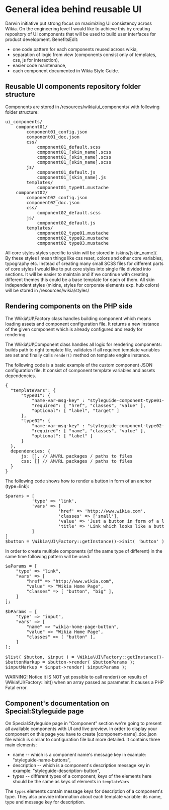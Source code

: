 # General idea behind reusable UI
Darwin initiative put strong focus on maximizing UI consistency across Wikia. On the engineering level I would like to achieve this by creating repository of UI components that will be used to build user interfaces for product development.
BenefitsEdit:
* one code pattern for each components reused across wikia,
* separation of logic from view (components consist only of templates, css, js for interaction),
* easier code maintenance,
* each component documented in Wikia Style Guide.

## Reusable UI components repository folder structure
Components are stored in /resources/wikia/ui_components/ with following folder structure:

<pre>
ui_components/
    component01/
        component01_config.json
        component01_doc.json
        css/
            component01_default.scss
            component01_[skin_name].scss
            component01_[skin_name].scss
            component01_[skin_name].scss
        js/
            component01_default.js
            component01_[skin_name].js
        templates/
            component01_type01.mustache
    component02/
        component02_config.json
        component02_doc.json
        css/
            component02_default.scss
        js/
            component02_default.js
        templates/
            component02_type01.mustache
            component02_type02.mustache
            component02_type03.mustache
</pre>

All core styles styles specific to skin will be stored in /skins/[skin_name]/. By these styles I mean things like css reset, colors and other core variables, typography etc. 
Instead of creating many small SCSS files for different parts of core styles I would like to put core styles into single file divided into sections. It will be easier to maintain and if we continue with creating different themes this could be a base template for each of them.
All skin independent styles (mixins, styles for corporate elements exp. hub colors) will be stored in /resources/wikia/styles/ 

## Rendering components on the PHP side
The \Wikia\UI\Factory class handles building component which means loading assets and component configuration file. It returns a new instance of the given component which is already configured and ready for rendering.

The \Wikia\UI\Component class handles all logic for rendering components: builds path to right template file, validates if all required template variables are set and finally calls `render()` method on template engine instance.

The following code is a basic example of the custom component JSON configuration file. It consist of component template variables and assets dependencies.

<pre>
{
  "templateVars": {
      "type01": {
          "name-var-msg-key" : "styleguide-component-type01-description-message-key",
          "required": [ "href", "classes", "value" ],
          "optional": [ "label", "target" ]
      },
      "type02": {
          "name-var-msg-key" : "styleguide-component-type02-description-message-key",
          "required": [ "name", "classes", "value" ],
          "optional": [ "label" ]
      }
  },
  dependencies: {
      js: [], // AM/RL packages / paths to files
      css: [] // AM/RL packages / paths to files
  } 
}
</pre>

The following code shows how to render a button in form of an anchor (type=link):
<pre>
$params = [
          'type' => 'link',
          'vars' => [
                    'href' => 'http://www.wikia.com',
                    'classes' => ['small'],
                    'value' => 'Just a button in form of a link',
                    'title' => 'Link which looks like a button!'
          ]
]
$button = \Wikia\UI\Factory::getInstance()->init( 'button' )->render( $params );
</pre>

In order to create multiple components (of the same type of different) in the same time following pattern will be used:
<pre>
$aParams = [
    "type" => "link",
    "vars" => [
        "href" => "http://www.wikia.com",
        "value" => "Wikia Home Page",
        "classes" => [ "button", "big" ],
    ]
];

$bParams = [
    "type" => "input",
    "vars" => [
        "name" => "wikia-home-page-button",
        "value" => "Wikia Home Page",
        "classes" => [ "button" ],
    ]
];

$list( $button, $input ) = \Wikia\UI\Factory::getInstance()->init( ['button', 'input'] );
$buttonMarkup = $button->render( $buttonParams );
$inputMarkup = $input->render( $inputParams );
</pre>

WARNING! Notice it IS NOT yet possible to call render() on results of \Wikia\UI\Factory::init() when an array passed as parameter. It causes a PHP Fatal error.

## Component's documentation on Special:Styleguide page
On Special:Styleguide page in "Component" section we're going to present all available components with UI and live preview.
In order to display your component on this page you have to create [component-name]_doc.json file which is similar to configuration file but more detailed. It contains three main elements:
* name -- which is a component name's message key in example: "styleguide-name-buttons",
* description -- which is a component's description message key in example: "styleguide-description-button",
* types -- different types of a component; keys of the elements here should be the same as keys of elements in `templateVars`

The `types` elements contain message keys for description of a component's type. They also provide information about each template variable: its name, type and message key for description.